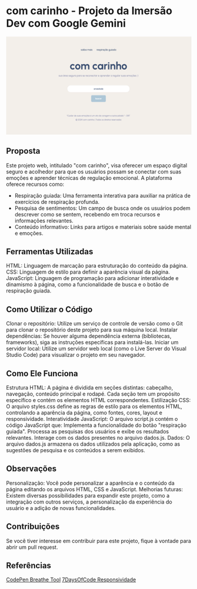 # com carinho - Projeto da Imersão Dev com Google Gemini
![GifdoSite](Print.png)

## Proposta

Este projeto web, intitulado "com carinho", visa oferecer um espaço digital seguro e acolhedor para que os usuários possam se conectar com suas emoções e aprender técnicas de regulação emocional. A plataforma oferece recursos como:

* Respiração guiada: Uma ferramenta interativa para auxiliar na prática de exercícios de respiração profunda.
* Pesquisa de sentimentos: Um campo de busca onde os usuários podem descrever como se sentem, recebendo em troca recursos e informações relevantes.
* Conteúdo informativo: Links para artigos e materiais sobre saúde mental e emoções.

## Ferramentas Utilizadas

HTML: Linguagem de marcação para estruturação do conteúdo da página.
CSS: Linguagem de estilo para definir a aparência visual da página.
JavaScript: Linguagem de programação para adicionar interatividade e dinamismo à página, como a funcionalidade de busca e o botão de respiração guiada.

## Como Utilizar o Código

Clonar o repositório: Utilize um serviço de controle de versão como o Git para clonar o repositório deste projeto para sua máquina local.
Instalar dependências: Se houver alguma dependência externa (bibliotecas, frameworks), siga as instruções específicas para instalá-las.
Iniciar um servidor local: Utilize um servidor web local (como o Live Server do Visual Studio Code) para visualizar o projeto em seu navegador.

## Como Ele Funciona

Estrutura HTML: A página é dividida em seções distintas: cabeçalho, navegação, conteúdo principal e rodapé. Cada seção tem um propósito específico e contém os elementos HTML correspondentes.
Estilização CSS: O arquivo styles.css define as regras de estilo para os elementos HTML, controlando a aparência da página, como fontes, cores, layout e responsividade.
Interatividade JavaScript: O arquivo script.js contém o código JavaScript que:
Implementa a funcionalidade do botão "respiração guiada".
Processa as pesquisas dos usuários e exibe os resultados relevantes.
Interage com os dados presentes no arquivo dados.js.
Dados: O arquivo dados.js armazena os dados utilizados pela aplicação, como as sugestões de pesquisa e os conteúdos a serem exibidos.

## Observações

Personalização: Você pode personalizar a aparência e o conteúdo da página editando os arquivos HTML, CSS e JavaScript.
Melhorias futuras: Existem diversas possibilidades para expandir este projeto, como a integração com outros serviços, a personalização da experiência do usuário e a adição de novas funcionalidades.

## Contribuições

Se você tiver interesse em contribuir para este projeto, fique à vontade para abrir um pull request.

## Referências

[CodePen Breathe Tool](https://codepen.io/j0be/pen/VeaaLx)
[7DaysOfCode Responsividade](https://github.com/aluizamendes/responsividade-7DaysOfCode/blob/main/script.js)
